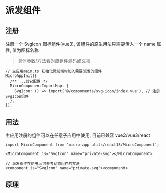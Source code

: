 # 派发组件

## 注册

注册一个 SvgIcon 图标组件(vue3), 该组件的原生用法只需要传入一个 name 属性, 值为图标名称

> 具体参数/方法看对应组件源码或文档

```TSX
// 主应用main.ts 初始化微前端时加入需要派发的组件
MicroAppInit({
  /** ...其它配置 */
  MicroComponentImportMap: {
    SvgIcon: () => import('@/components/svg-icon/index.vue'), // 注册SvgIcon组件
  },
});
```

## 用法

主应用注册的组件可以在任意子应用中使用, 目前已兼容 vue2/vue3/react

```TSX
import MicroComponent from 'micro-app-utils/react18/MicroComponent';

<MicroComponent is="SvgIcon" name="private-svg"></MicroComponent>

// 派发组件在使用上可参考动态组件的写法
<component is="SvgIcon" name="private-svg"><component>
```

## 原理
